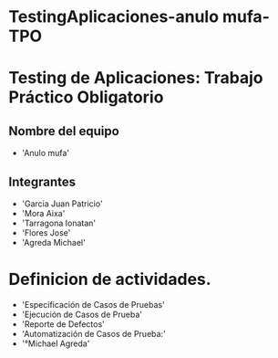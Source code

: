 # TestingAplicaciones-anulo mufa-TPO
# Testing de Aplicaciones: Trabajo Práctico Obligatorio
## Nombre del equipo
- 'Anulo mufa'
## Integrantes
- 'Garcia Juan Patricio'
- 'Mora Aixa'
- 'Tarragona Ionatan'
- 'Flores Jose'
- 'Agreda Michael'

# Definicion de  actividades.
- 'Especificación de Casos de Pruebas'
- 'Ejecución de Casos de Prueba'
- 'Reporte de Defectos'
- 'Automatización de Casos de Prueba:'
 -    '°Michael Agreda'
